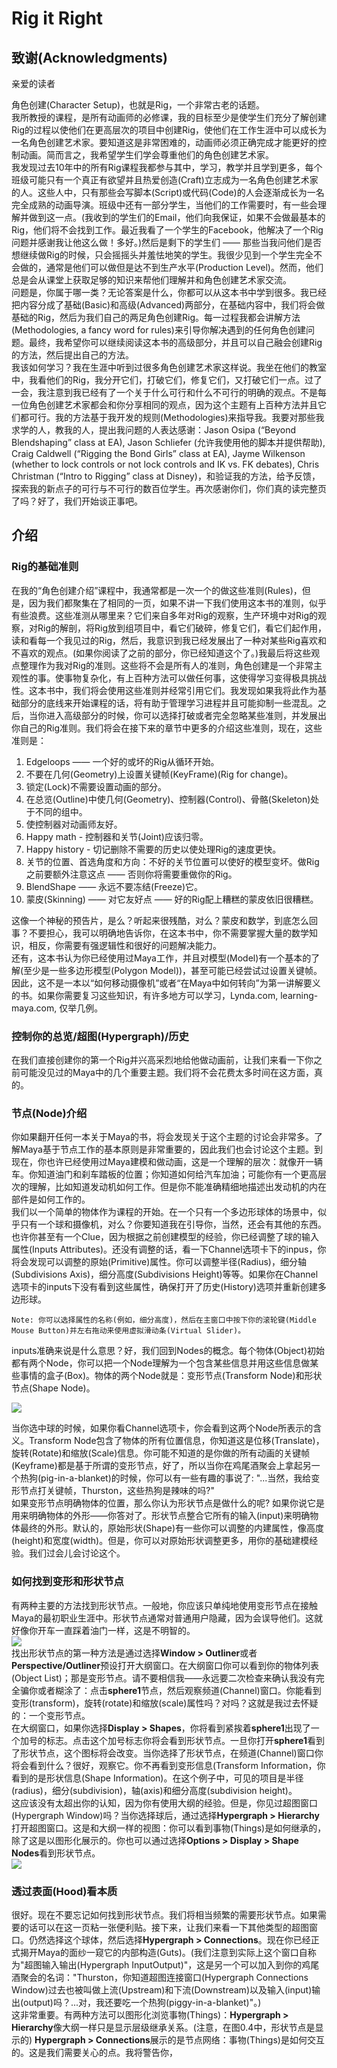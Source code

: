 # Rig it Right

## 致谢(Acknowledgments)

亲爱的读者

角色创建(Character Setup)，也就是Rig，一个非常古老的话题。  
我所教授的课程，是所有动画师的必修课，我的目标至少是使学生们充分了解创建Rig的过程以使他们在更高层次的项目中创建Rig，使他们在工作生涯中可以成长为一名角色创建艺术家。要知道这是非常困难的，动画师必须正确完成才能更好的控制动画。简而言之，我希望学生们学会尊重他们的角色创建艺术家。  
我发现过去10年中的所有Rig课程我都参与其中，学习，教学并且学到更多，每个班级可能只有一个真正有欲望并且热爱创造(Craft)立志成为一名角色创建艺术家的人。这些人中，只有那些会写脚本(Script)或代码(Code)的人会逐渐成长为一名完全成熟的动画导演。班级中还有一部分学生，当他们的工作需要时，有一些会理解并做到这一点。(我收到的学生们的Email，他们向我保证，如果不会做最基本的Rig，他们将不会找到工作。最近我看了一个学生的Facebook，他解决了一个Rig问题并感谢我让他这么做！多好。)然后是剩下的学生们 —— 那些当我问他们是否想继续做Rig的时候，只会摇摇头并羞怯地笑的学生。我很少见到一个学生完全不会做的，通常是他们可以做但是达不到生产水平(Production Level)。然而，他们总是会从课堂上获取足够的知识来帮他们理解并和角色创建艺术家交流。  
问题是，你属于哪一类？无论答案是什么，你都可以从这本书中学到很多。我已经把内容分成了基础(Basic)和高级(Advanced)两部分，在基础内容中，我们将会做基础的Rig，然后为我们自己的两足角色创建Rig。每一过程我都会讲解方法(Methodologies, a fancy word for rules)来引导你解决遇到的任何角色创建问题。最终，我希望你可以继续阅读这本书的高级部分，并且可以自己融会创建Rig的方法，然后提出自己的方法。  
我该如何学习？我在生涯中听到过很多角色创建艺术家这样说。我坐在他们的教室中，我看他们的Rig，我分开它们，打破它们，修复它们，又打破它们一点。过了一会，我注意到我已经有了一个关于什么可行和什么不可行的明确的观点。不是每一位角色创建艺术家都会和你分享相同的观点，因为这个主题有上百种方法并且它们都可行。我的方法基于我开发的规则(Methodologies)来指导我。我要对那些我求学的人，教我的人，提出我问题的人表达感谢：Jason Osipa (“Beyond Blendshaping” class at EA), Jason Schliefer (允许我使用他的脚本并提供帮助), Craig Caldwell (“Rigging the Bond Girls” class at EA), Jayme Wilkenson (whether to lock controls or not lock controls and IK vs. FK debates), Chris Christman (“Intro to Rigging” class at Disney)，和验证我的方法，给予反馈，探索我的新点子的可行与不可行的数百位学生。再次感谢你们，你们真的读完整页了吗？好了，我们开始谈正事吧。

## 介绍

### Rig的基础准则

在我的“角色创建介绍”课程中，我通常都是一次一个的做这些准则(Rules)，但是，因为我们都聚集在了相同的一页，如果不讲一下我们使用这本书的准则，似乎有些浪费。这些准测从哪里来？它们来自多年对Rig的观察，生产环境中对Rig的观察，对Rig的解剖，将Rig放到组项目中，看它们破碎，修复它们，看它们起作用，读和看每一个我见过的Rig，然后，我意识到我已经发展出了一种对某些Rig喜欢和不喜欢的观点。(如果你阅读了之前的部分，你已经知道这个了。)我最后将这些观点整理作为我对Rig的准则。这些将不会是所有人的准则，角色创建是一个非常主观性的事。使事物复杂化，有上百种方法可以做任何事，这使得学习变得极具挑战性。这本书中，我们将会使用这些准则并经常引用它们。我发现如果我将此作为基础部分的底线来开始课程的话，将有助于管理学习进程并且可能抑制一些混乱。之后，当你进入高级部分的时候，你可以选择打破或者完全忽略某些准则，并发展出你自己的Rig准则。我们将会在接下来的章节中更多的介绍这些准则，现在，这些准则是：

1. Edgeloops —— 一个好的或坏的Rig从循环开始。
2. 不要在几何(Geometry)上设置关键帧(KeyFrame)(Rig for change)。
3. 锁定(Lock)不需要设置动画的部分。
4. 在总览(Outline)中使几何(Geometry)、控制器(Control)、骨骼(Skeleton)处于不同的组中。
5. 使控制器对动画师友好。
6. Happy math - 控制器和关节(Joint)应该归零。
7. Happy history - 切记删除不需要的历史以使处理Rig的速度更快。
8. 关节的位置、首选角度和方向：不好的关节位置可以使好的模型变坏。做Rig之前要额外注意这点 —— 否则你将需要重做你的Rig。
9. BlendShape —— 永远不要冻结(Freeze)它。
10. 蒙皮(Skinning) —— 对它友好点 —— 好的Rig配上糟糕的蒙皮依旧很糟糕。

这像一个神秘的预告片，是么？听起来很残酷，对么？蒙皮和数学，到底怎么回事？不要担心，我可以明确地告诉你，在这本书中，你不需要掌握大量的数学知识，相反，你需要有强逻辑性和很好的问题解决能力。  
还有，这本书认为你已经使用过Maya工作，并且对模型(Model)有一个基本的了解(至少是一些多边形模型(Polygon Model))，甚至可能已经尝试过设置关键帧。因此，这不是一本以“如何移动摄像机”或者“在Maya中如何转向”为第一讲解要义的书。如果你需要复习这些知识，有许多地方可以学习，Lynda.com, learning-maya.com, 仅举几例。  

### 控制你的总览/超图(Hypergraph)/历史

在我们直接创建你的第一个Rig并兴高采烈地给他做动画前，让我们来看一下你之前可能没见过的Maya中的几个重要主题。我们将不会花费太多时间在这方面，真的。

### 节点(Node)介绍

你如果翻开任何一本关于Maya的书，将会发现关于这个主题的讨论会非常多。了解Maya基于节点工作的基本原则是非常重要的，因此我们也会讨论这个主题。到现在，你也许已经使用过Maya建模和做动画，这是一个理解的层次：就像开一辆车。你知道油门和刹车踏板的位置；你知道如何给汽车加油；可能你有一个更高层次的理解，比如知道发动机如何工作。但是你不能准确精细地描述出发动机的内在部件是如何工作的。  
我们以一个简单的物体作为课程的开始。在一个只有一个多边形球体的场景中，似乎只有一个球和摄像机，对么？你要知道我在引导你，当然，还会有其他的东西。也许你甚至有一个Clue，因为根据之前创建模型的经验，你已经调整了球的输入属性(Inputs Attributes)。还没有调整的话，看一下Channel选项卡下的inpus，你将会发现可以调整的原始(Primitive)属性。你可以调整半径(Radius)，细分轴(Subdivisions Axis)，细分高度(Subdivisions Height)等等。如果你在Channel选项卡的inputs下没有看到这些属性，确保打开了历史(History)选项并重新创建多边形球。  
```
Note: 你可以选择属性的名称(例如，细分高度)，然后在主窗口中按下你的滚轮键(Middle Mouse Button)并左右拖动来使用虚拟滑动条(Virtual Slider)。
```
inputs准确来说是什么意思？好，我们回到Nodes的概念。每个物体(Object)初始都有两个Node，你可以把一个Node理解为一个包含某些信息并用这些信息做某些事情的盒子(Box)。物体的两个Node就是：变形节点(Transform Node)和形状节点(Shape Node)。  

![](0.1.png)

当你选中球的时候，如果你看Channel选项卡，你会看到这两个Node所表示的含义。Transform Node包含了物体的所有位置信息，你知道这是位移(Translate)，旋转(Rotate)和缩放(Scale)信息。你可能不知道的是你做的所有动画的关键帧(Keyframe)都是基于所谓的变形节点，好了，所以当你在鸡尾酒聚会上拿起另一个热狗(pig-in-a-blanket)的时候，你可以有一些有趣的事说了: "...当然，我给变形节点打关键帧，Thurston，这些热狗是辣味的吗?"  
如果变形节点明确物体的位置，那么你认为形状节点是做什么的呢? 如果你说它是用来明确物体的外形——你答对了。形状节点整合它所有的输入(input)来明确物体最终的外形。默认的，原始形状(Shape)有一些你可以调整的内建属性，像高度(height)和宽度(width)。但是，你可以对原始形状调整更多，用你的基础建模经验。我们过会儿会讨论这个。  

### 如何找到变形和形状节点

有两种主要的方法找到形状节点。一般地，你应该只单纯地使用变形节点在接触Maya的最初职业生涯中。形状节点通常对普通用户隐藏，因为会误导他们。这就好像你开车一直踩着油门一样，这是不明智的。  
![](0.2.png)  
找出形状节点的第一种方法是通过选择**Window > Outliner**或者**Perspective/Outliner**预设打开大纲窗口。在大纲窗口你可以看到你的物体列表(Object List)；那是变形节点。请不要相信我——永远要二次检查来确认我没有完全骗你或者糊涂了：点击**sphere1**节点，然后观察频道(Channel)窗口。你能看到变形(transform)，旋转(rotate)和缩放(scale)属性吗？对吗？这就是我过去怀疑的：一个变形节点。  
在大纲窗口，如果你选择**Display > Shapes**，你将看到紧挨着**sphere1**出现了一个加号的标志。点击这个加号标志你将会看到形状节点。一旦你打开**sphere1**看到了形状节点，这个图标将会改变。当你选择了形状节点，在频道(Channel)窗口你将会看到什么？很好，观察它。你不再看到变形信息(Transform Information，你看到的是形状信息(Shape Information)。在这个例子中，可见的项目是半径(radius)，细分(subdivision)，轴(axis)和细分高度(subdivision height)。  
这应该没有太超出你的认知，因为你有使用大纲的经验。但是，你见过超图窗口(Hypergraph Window)吗？当你选择球后，通过选择**Hypergraph > Hierarchy**打开超图窗口。这是和大纲一样的视图：你可以看到事物(Things)是如何继承的，除了这是以图形化展示的。你也可以通过选择**Options > Display > Shape Nodes**看到形状节点。  
![](0.3.png)  

### 透过表面(Hood)看本质

很好。现在不要忘记如何找到形状节点。我们将相当频繁的需要形状节点。如果需要的话可以在这一页粘一张便利贴。接下来，让我们来看一下其他类型的超图窗口。仍然选择这个球体，然后选择**Hypergraph > Connections**。现在你已经正式揭开Maya的面纱一窥它的内部构造(Guts)。(我们注意到实际上这个窗口自称为"超图输入输出(Hypergraph InputOutput)"，这是另一个可以加入到你的鸡尾酒聚会的名词："Thurston，你知道超图连接窗口(Hypergraph Connections Window)过去也被叫做上流(Upstream)和下流(Downstream)以及输入(input)输出(output)吗？...对，我还要吃一个热狗(piggy-in-a-blanket)"。)  
这非常重要。有两种方法可以图形化浏览事物(Things)：**Hypergraph > Hierarchy**像大纲一样只是显示层级继承关系。(注意，在图0.4中，形状节点是显示的) **Hypergraph > Connections**展示的是节点网络：事物(Things)是如何交互的。这是我们需要关心的点。我将警告你，